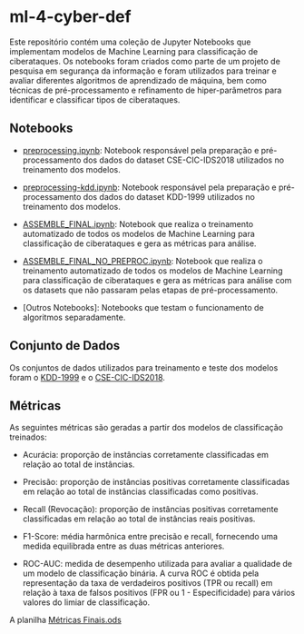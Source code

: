 # ml-4-cyber-def

Este repositório contém uma coleção de Jupyter Notebooks que implementam modelos de Machine Learning para classificação de ciberataques. Os notebooks foram criados como parte de um projeto de pesquisa em segurança da informação e foram utilizados para treinar e avaliar diferentes algoritmos de aprendizado de máquina, bem como técnicas de pré-processamento e refinamento de hiper-parâmetros para identificar e classificar tipos de ciberataques.

## Notebooks

- [preprocessing.ipynb](Programas/preprocessing.ipynb): Notebook responsável pela preparação e pré-processamento dos dados do dataset CSE-CIC-IDS2018 utilizados no treinamento dos modelos.

- [preprocessing-kdd.ipynb](Programas/preprocessing-kdd.ipynb): Notebook responsável pela preparação e pré-processamento dos dados do dataset KDD-1999 utilizados no treinamento dos modelos.

- [ASSEMBLE_FINAL.ipynb](Programas/ASSEMBLE_FINAL.ipynb): Notebook que realiza o treinamento automatizado de todos os modelos de Machine Learning para classificação de ciberataques e gera as métricas para análise.

- [ASSEMBLE_FINAL_NO_PREPROC.ipynb](Programas/ASSEMBLE_FINAL_NO_PREPROC.ipynb): Notebook que realiza o treinamento automatizado de todos os modelos de Machine Learning para classificação de ciberataques e gera as métricas para análise com os datasets que não passaram pelas etapas de pré-processamento.

- [Outros Notebooks]: Notebooks que testam o funcionamento de algoritmos separadamente.

## Conjunto de Dados

Os conjuntos de dados utilizados para treinamento e teste dos modelos foram o [KDD-1999](https://kdd.org/kdd-cup/view/kdd-cup-1999) e o [CSE-CIC-IDS2018](https://registry.opendata.aws/cse-cic-ids2018).

## Métricas

As seguintes métricas são geradas a partir dos modelos de classificação treinados:

- Acurácia: proporção de instâncias corretamente classificadas em relação ao total de instâncias.

- Precisão: proporção de instâncias positivas corretamente classificadas em relação ao total de instâncias classificadas como positivas.

- Recall (Revocação): proporção de instâncias positivas corretamente classificadas em relação ao total de instâncias reais positivas.

- F1-Score: média harmônica entre precisão e recall, fornecendo uma medida equilibrada entre as duas métricas anteriores.

- ROC-AUC: medida de desempenho utilizada para avaliar a qualidade de um modelo de classificação binária. A curva ROC é obtida pela representação da taxa de verdadeiros positivos (TPR ou recall) em relação à taxa de falsos positivos (FPR ou 1 - Especificidade) para vários valores do limiar de classificação.

A planilha [Métricas Finais.ods](Métricas/Métricas%20Finais.ods) 

